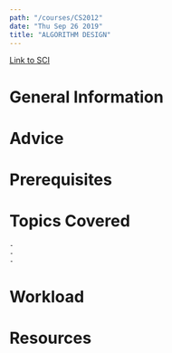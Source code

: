 ```yaml
---
path: "/courses/CS2012"
date: "Thu Sep 26 2019"
title: "ALGORITHM DESIGN"
---
```

[Link to SCI]("http://courses.sci.pitt.edu/courses/courses/view/CS-2012")

# General Information

# Advice


# Prerequisites
<!-- PREREQ_REPLACEMENT (Do not remove) -->

<!-- END PREREQ_REPLACEMENT (Do not remove) -->
# Topics Covered
	- 
	-
	-
# Workload

<!-- TESTIMONIALS
# Testimonials
This gets replaced with Gatsby, its
data comes from Google Sheets for easier
editing!
-->

# Resources

